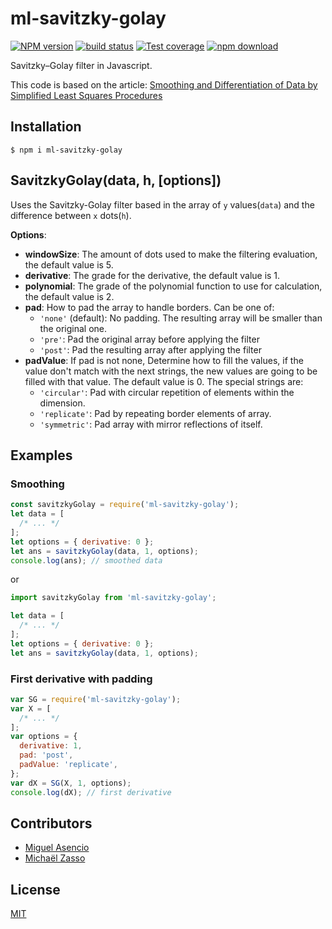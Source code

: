 # ml-savitzky-golay

[![NPM version][npm-image]][npm-url]
[![build status][ci-image]][ci-url]
[![Test coverage][codecov-image]][codecov-url]
[![npm download][download-image]][download-url]

Savitzky–Golay filter in Javascript.

This code is based on the article: [Smoothing and Differentiation of Data by Simplified Least Squares Procedures](http://dx.doi.org/10.1021/ac60214a047)

## Installation

`$ npm i ml-savitzky-golay`

## SavitzkyGolay(data, h, [options])

Uses the Savitzky-Golay filter based in the array of `y` values(`data`) and the difference between `x` dots(`h`).

**Options**:

- **windowSize**: The amount of dots used to make the filtering evaluation, the default value is 5.
- **derivative**: The grade for the derivative, the default value is 1.
- **polynomial**: The grade of the polynomial function to use for calculation, the default value is 2.
- **pad**: How to pad the array to handle borders. Can be one of:
  - `'none'` (default): No padding. The resulting array will be smaller than the original one.
  - `'pre'`: Pad the original array before applying the filter
  - `'post'`: Pad the resulting array after applying the filter
- **padValue**: If pad is not none, Determine how to fill the values, if the value don't match with the next strings, the new values are going to be filled with that value.
  The default value is 0. The special strings are:
  - `'circular'`: Pad with circular repetition of elements within the dimension.
  - `'replicate'`: Pad by repeating border elements of array.
  - `'symmetric'`: Pad array with mirror reflections of itself.

## Examples

### Smoothing

```js
const savitzkyGolay = require('ml-savitzky-golay');
let data = [
  /* ... */
];
let options = { derivative: 0 };
let ans = savitzkyGolay(data, 1, options);
console.log(ans); // smoothed data
```

or

```js
import savitzkyGolay from 'ml-savitzky-golay';

let data = [
  /* ... */
];
let options = { derivative: 0 };
let ans = savitzkyGolay(data, 1, options);
```

### First derivative with padding

```js
var SG = require('ml-savitzky-golay');
var X = [
  /* ... */
];
var options = {
  derivative: 1,
  pad: 'post',
  padValue: 'replicate',
};
var dX = SG(X, 1, options);
console.log(dX); // first derivative
```

## Contributors

- [Miguel Asencio](https://github.com/maasencioh)
- [Michaël Zasso](https://github.com/targos)

## License

[MIT](./LICENSE)

[npm-image]: https://img.shields.io/npm/v/ml-ml-savitzky-golay.svg
[npm-url]: https://www.npmjs.com/package/ml-ml-savitzky-golay
[ci-image]: https://github.com/mljs/ml-savitzky-golay/workflows/Node.js%20CI/badge.svg?branch=main
[ci-url]: https://github.com/mljs/ml-savitzky-golay/actions?query=workflow%3A%22Node.js+CI%22
[codecov-image]: https://img.shields.io/codecov/c/github/mljs/ml-savitzky-golay.svg
[codecov-url]: https://codecov.io/gh/mljs/ml-savitzky-golay
[download-image]: https://img.shields.io/npm/dm/ml-ml-savitzky-golay.svg
[download-url]: https://www.npmjs.com/package/ml-ml-savitzky-golay
